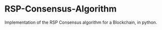 # RSP-Consensus-Algorithm
Implementation of the RSP Consensus algorithm for a Blockchain, in python.
